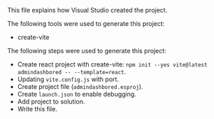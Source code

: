 This file explains how Visual Studio created the project.

The following tools were used to generate this project:
- create-vite

The following steps were used to generate this project:
- Create react project with create-vite: `npm init --yes vite@latest admindashbored -- --template=react`.
- Updating `vite.config.js` with port.
- Create project file (`admindashbored.esproj`).
- Create `launch.json` to enable debugging.
- Add project to solution.
- Write this file.
